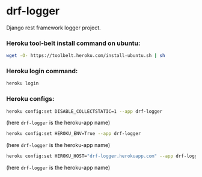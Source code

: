 # drf-logger
Django rest framework logger project.

### Heroku tool-belt install command on ubuntu:
```bash
wget -O- https://toolbelt.heroku.com/install-ubuntu.sh | sh
```

### Heroku login command:
```bash
heroku login
```

### Heroku configs:

```bash
heroku config:set DISABLE_COLLECTSTATIC=1 --app drf-logger
```
(here `drf-logger` is the heroku-app name)

```bash
heroku config:set HEROKU_ENV=True --app drf-logger
```
(here `drf-logger` is the heroku-app name)

```bash
heroku config:set HEROKU_HOST="drf-logger.herokuapp.com" --app drf-logger
```
(here `drf-logger` is the heroku-app name)
